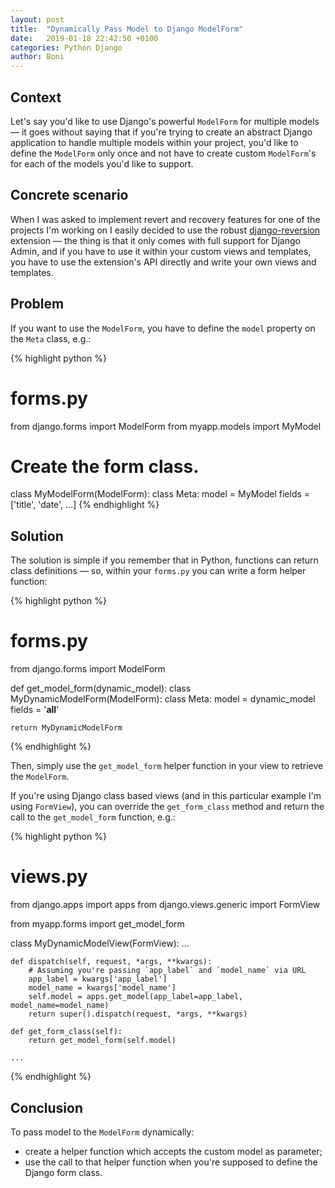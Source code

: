```yaml
---
layout: post
title:  "Dynamically Pass Model to Django ModelForm"
date:   2019-01-18 22:42:50 +0100
categories: Python Django
author: Boni
---
```


## Context

Let's say you'd like to use Django's powerful `ModelForm` for multiple models &mdash; it goes without saying that if you're trying to create an abstract Django application to handle multiple models within your project, you'd like to define the `ModelForm` only once and not have to create custom `ModelForm`'s for each of the models you'd like to support.

## Concrete scenario

When I was asked to implement revert and recovery features for one of the projects I'm working on I easily decided to use the robust [django-reversion] extension &mdash; the thing is that it only comes with full support for Django Admin, and if you have to use it within your custom views and templates, you have to use the extension's API directly and write your own views and templates.

## Problem

If you want to use the `ModelForm`, you have to define the `model` property on the `Meta` class, e.g.:

{% highlight python %}
# forms.py

from django.forms import ModelForm
from myapp.models import MyModel

# Create the form class.
class MyModelForm(ModelForm):
    class Meta:
        model = MyModel
        fields = ['title', 'date', ...]
{% endhighlight %}

## Solution

The solution is simple if you remember that in Python, functions can return class definitions &mdash; so, within your `forms.py` you can write a form helper function:

{% highlight python %}
# forms.py

from django.forms import ModelForm

def get_model_form(dynamic_model):
    class MyDynamicModelForm(ModelForm):
        class Meta:
            model = dynamic_model
            fields = '__all__'

    return MyDynamicModelForm
{% endhighlight %}

Then, simply use the `get_model_form` helper function in your view to retrieve the `ModelForm`.

If you're using Django class based views (and in this particular example I'm using `FormView`), you can override the `get_form_class` method and return the call to the `get_model_form` function, e.g.:

{% highlight python %}
# views.py

from django.apps import apps
from django.views.generic import FormView

from myapp.forms import get_model_form


class MyDynamicModelView(FormView):
    ...

    def dispatch(self, request, *args, **kwargs):
        # Assuming you're passing `app_label` and `model_name` via URL
        app_label = kwargs['app_label']
        model_name = kwargs['model_name']
        self.model = apps.get_model(app_label=app_label, model_name=model_name)
        return super().dispatch(request, *args, **kwargs)

    def get_form_class(self):
        return get_model_form(self.model)

    ...
{% endhighlight %}

## Conclusion

To pass model to the `ModelForm` dynamically:
- create a helper function which accepts the custom model as parameter;
- use the call to that helper function when you're supposed to define the Django form class.

[django-reversion]: https://github.com/etianen/django-reversion/
